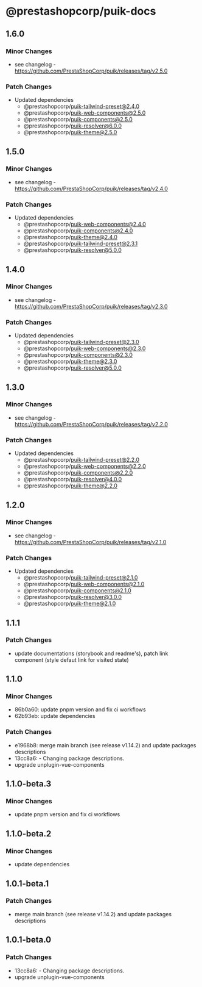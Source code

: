 # @prestashopcorp/puik-docs

## 1.6.0

### Minor Changes

- see changelog - https://github.com/PrestaShopCorp/puik/releases/tag/v2.5.0

### Patch Changes

- Updated dependencies
  - @prestashopcorp/puik-tailwind-preset@2.4.0
  - @prestashopcorp/puik-web-components@2.5.0
  - @prestashopcorp/puik-components@2.5.0
  - @prestashopcorp/puik-resolver@6.0.0
  - @prestashopcorp/puik-theme@2.5.0

## 1.5.0

### Minor Changes

- see changelog - https://github.com/PrestaShopCorp/puik/releases/tag/v2.4.0

### Patch Changes

- Updated dependencies
  - @prestashopcorp/puik-web-components@2.4.0
  - @prestashopcorp/puik-components@2.4.0
  - @prestashopcorp/puik-theme@2.4.0
  - @prestashopcorp/puik-tailwind-preset@2.3.1
  - @prestashopcorp/puik-resolver@5.0.0

## 1.4.0

### Minor Changes

- see changelog - https://github.com/PrestaShopCorp/puik/releases/tag/v2.3.0

### Patch Changes

- Updated dependencies
  - @prestashopcorp/puik-tailwind-preset@2.3.0
  - @prestashopcorp/puik-web-components@2.3.0
  - @prestashopcorp/puik-components@2.3.0
  - @prestashopcorp/puik-theme@2.3.0
  - @prestashopcorp/puik-resolver@5.0.0

## 1.3.0

### Minor Changes

- see changelog - https://github.com/PrestaShopCorp/puik/releases/tag/v2.2.0
### Patch Changes

- Updated dependencies
  - @prestashopcorp/puik-tailwind-preset@2.2.0
  - @prestashopcorp/puik-web-components@2.2.0
  - @prestashopcorp/puik-components@2.2.0
  - @prestashopcorp/puik-resolver@4.0.0
  - @prestashopcorp/puik-theme@2.2.0

## 1.2.0

### Minor Changes

- see changelog - https://github.com/PrestaShopCorp/puik/releases/tag/v2.1.0
### Patch Changes

- Updated dependencies
  - @prestashopcorp/puik-tailwind-preset@2.1.0
  - @prestashopcorp/puik-web-components@2.1.0
  - @prestashopcorp/puik-components@2.1.0
  - @prestashopcorp/puik-resolver@3.0.0
  - @prestashopcorp/puik-theme@2.1.0

## 1.1.1

### Patch Changes

- update documentations (storybook and readme's), patch link component (style defaut link for visited state)

## 1.1.0

### Minor Changes

- 86b0a60: update pnpm version and fix ci workflows
- 62b93eb: update dependencies

### Patch Changes

- e1968b8: merge main branch (see release v1.14.2) and update packages descriptions
- 13cc8a6: - Changing package descriptions.
- upgrade unplugin-vue-components

## 1.1.0-beta.3

### Minor Changes

- update pnpm version and fix ci workflows

## 1.1.0-beta.2

### Minor Changes

- update dependencies

## 1.0.1-beta.1

### Patch Changes

- merge main branch (see release v1.14.2) and update packages descriptions

## 1.0.1-beta.0

### Patch Changes

- 13cc8a6: - Changing package descriptions.
- upgrade unplugin-vue-components
